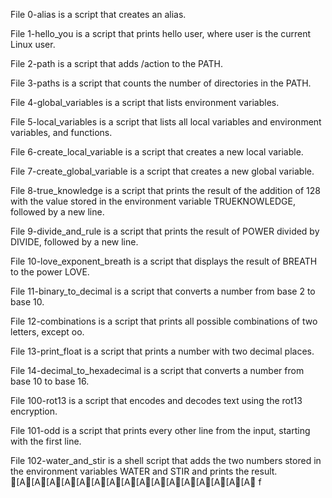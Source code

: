 File 0-alias is a script that creates an alias.

File 1-hello_you is a script that prints hello user, where user is the current Linux user.

File 2-path is a script that adds /action to the PATH. 

File 3-paths is a script that counts the number of directories in the PATH.

File 4-global_variables is a script that lists environment variables.

File 5-local_variables is a script that lists all local variables and environment variables, and functions.

File 6-create_local_variable is a script that creates a new local variable.

File 7-create_global_variable is a script that creates a new global variable.

File 8-true_knowledge is a script that prints the result of the addition of 128 with the value stored in the environment variable TRUEKNOWLEDGE, followed by a new line.

File 9-divide_and_rule is a script that prints the result of POWER divided by DIVIDE, followed by a new line.

File 10-love_exponent_breath is a script that displays the result of BREATH to the power LOVE.

File 11-binary_to_decimal is a script that converts a number from base 2 to base 10.

File 12-combinations is a script that prints all possible combinations of two letters, except oo.

File 13-print_float is a script that prints a number with two decimal places.

File 14-decimal_to_hexadecimal is a script that converts a number from base 10 to base 16.

File 100-rot13 is a script that encodes and decodes text using the rot13 encryption.

File 101-odd is a script that prints every other line from the input, starting with the first line.

File 102-water_and_stir is a shell script that adds the two numbers stored in the environment variables WATER and STIR and prints the result.
[A[A[A[A[A[A[A[A[A[A[A[A[A[A[A[A
f